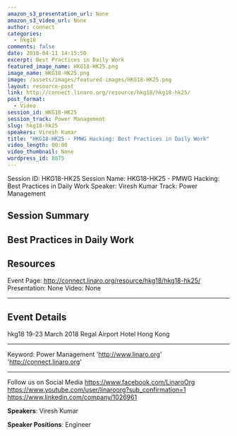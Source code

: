 ```yaml
---
amazon_s3_presentation_url: None
amazon_s3_video_url: None
author: connect
categories:
  - hkg18
comments: false
date: 2018-04-11 14:15:50
excerpt: Best Practices in Daily Work
featured_image_name: HKG18-HK25.png
image_name: HKG18-HK25.png
image: /assets/images/featured-images/HKG18-HK25.png
layout: resource-post
link: http://connect.linaro.org/resource/hkg18/hkg18-hk25/
post_format:
  - Video
session_id: HKG18-HK25
session_track: Power Management
slug: hkg18-hk25
speakers: Viresh Kumar
title: "HKG18-HK25 - PMWG Hacking: Best Practices in Daily Work"
video_length: 00:00
video_thumbnail: None
wordpress_id: 8875
---
```


Session ID: HKG18-HK25
Session Name: HKG18-HK25 - PMWG Hacking: Best Practices in Daily Work
Speaker: Viresh Kumar
Track: Power Management

## Session Summary

## Best Practices in Daily Work

## Resources

Event Page: http://connect.linaro.org/resource/hkg18/hkg18-hk25/
Presentation: None
Video: None

---

## Event Details

hkg18
19-23 March 2018
Regal Airport Hotel Hong Kong

---

Keyword: Power Management
'http://www.linaro.org'
'http://connect.linaro.org'

---

Follow us on Social Media
https://www.facebook.com/LinaroOrg
https://www.youtube.com/user/linaroorg?sub_confirmation=1
https://www.linkedin.com/company/1026961

**Speakers**: Viresh Kumar

**Speaker Positions**: Engineer
